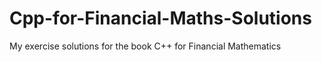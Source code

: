 # Cpp-for-Financial-Maths-Solutions
 My exercise solutions for the book C++ for Financial Mathematics
